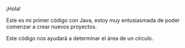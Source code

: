 ¡Hola! 

Este es mi primer código con Java, estoy muy entusiasmada de poder comenzar a crear nuevos proyectos.

Este código nos ayudará a determinar el área de un círculo.
